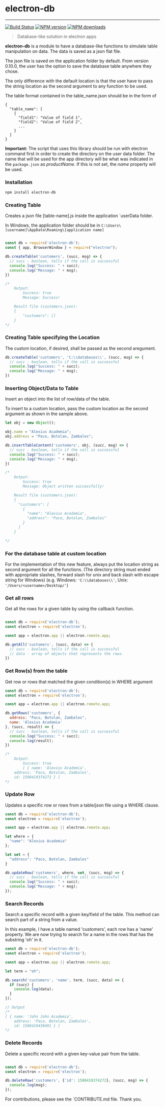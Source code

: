 # electron-db
---
[![Build Status](https://travis-ci.org/alexiusacademia/electron-db.svg?branch=master)](https://travis-ci.org/alexiusacademia/electron-db)
[![NPM version](https://img.shields.io/npm/v/electron-db.svg)](https://npmjs.org/package/electron-db "View this project on NPM")
[![NPM downloads](https://img.shields.io/npm/dm/electron-db.svg)](https://npmjs.org/package/electron-db "View this project on NPM")
> Database-like solution in electron apps

**electron-db** is a module to have a database-like functions to simulate table manipulation on data. The data is saved as a json flat file.

The json file is saved on the application folder by default. From version 0.10.0, the user has the option to save the database table anywhere they chose.

The only difference with the default location is that the user have to pass the string location as the second argument to any function to be used.

The table format contained in the table_name.json should be in the form of
```
{
  "table_name": [
    {
      "field1": "Value of field 1",
      "field2": "Value of field 2",
      ...
    }
  ]
}
```

**Important:** The script that uses this library should be run with electron command first in order to create the directory on the user data folder. The name that will be used for the app directory will be what was indicated in the `package.json` as <em>productName</em>. If this is not set, the <em>name</em> property will be used.

### **Installation**


```javascript
npm install electron-db
```

### **Creating Table**
Creates a json file [table-name].js inside the application `userData folder.

In Windows, the application folder should be in `C:\Users\[username]\AppData\Roaming\[application name]`

```javascript

const db = require('electron-db');
const { app, BrowserWindow } = require("electron");

db.createTable('customers', (succ, msg) => {
  // succ - boolean, tells if the call is successful
  console.log("Success: " + succ);
  console.log("Message: " + msg);
})

/*
	Output:
    	Success: true
        Message: Success!

	Result file (customers.json):
    {
    	"customers": []
    }
*/
```

### **Creating Table specifying the Location**
The custom location, if desired, shall be passed as the second aregument.
```javascript
db.createTable('customers', 'C:\\databases\\', (succ, msg) => {
  // succ - boolean, tells if the call is successful
  console.log("Success: " + succ);
  console.log("Message: " + msg);
})
```

### **Inserting Object/Data to Table**
Insert an object into the list of row/data of the table.

To insert to a custom location, pass the custom location as the second argument
as shown in the sample above.

```javascript
let obj = new Object();

obj.name = "Alexius Academia";
obj.address = "Paco, Botolan, Zambales";

db.insertTableContent('customers', obj, (succ, msg) => {
  // succ - boolean, tells if the call is successful
  console.log("Success: " + succ);
  console.log("Message: " + msg);
})

/*
	Output:
    	Success: true
        Message: Object written successfully!

    Result file (customers.json):
    {
      "customers": [
        {
          "name": "Alexius Academia",
          "address": "Paco, Botolan, Zambales"
        }
      ]
    }

*/
```

### For the database table at custom location
For the implementation of this new feature, always put the location string as second argument for all the functions. (The directory string must ended with appropriate slashes, forward slash for unix and back slash with escape string for Windows) (e.g. Windows: ```'C:\\databases\\'```, Unix: ```'/Users/<username>/Desktop/'```)

<!--
### **Inserting Multiple Objects/Data to Table**
Insert multiple objects into the list of row/data of the table.

```javascript
const db = require('electron-db');

const arr = ['product_1', 'product_2', 'product_3', 'product_4', 'product_5'];

const m = arr.map((product, id) => {
  const obj = {}
  obj.image_name = product;
  obj.index = id;

  return obj;
});

db.insertTableContents('records', m, (isSuccess, message) => {
  console.log(isSuccess);
  console.log(message);
});

/*
	Output:
    	true
      Object written successfully!
      true
      Object written successfully!
      true
      Object written successfully!
      true
      Object written successfully!
      true
      Object written successfully!
*/
```
-->
### **Get all rows**
Get all the rows for a given table by using the callback function.
```javascript

const db = require('electron-db');
const electron = require('electron');

const app = electron.app || electron.remote.app;

db.getAll('customers', (succ, data) => {
  // succ - boolean, tells if the call is successful
  // data - array of objects that represents the rows.
})
```
### **Get Row(s) from the table**
Get row or rows that matched the given condition(s) in WHERE argument

```javascript
const db = require('electron-db');
const electron = require('electron');

const app = electron.app || electron.remote.app;

db.getRows('customers', {
  address: "Paco, Botolan, Zambales",
  name: 'Alexius Academia'
}, (succ, result) => {
  // succ - boolean, tells if the call is successful
  console.log("Success: " + succ);
  console.log(result);
})

/*
	Output:
    	Success: true
        [ { name: 'Alexius Academia',
    address: 'Paco, Botolan, Zambales',
    id: 1508419374272 } ]
*/
```

### **Update Row**
Updates a specific row or rows from a table/json file using a WHERE clause.

```javascript
const db = require('electron-db');
const electron = require('electron');

const app = electron.app || electron.remote.app;

let where = {
  "name": "Alexius Academia"
};

let set = {
  "address": "Paco, Botolan, Zambales"
}

db.updateRow('customers', where, set, (succ, msg) => {
  // succ - boolean, tells if the call is successful
  console.log("Success: " + succ);
  console.log("Message: " + msg);
});
```

### **Search Records**
Search a specific record with a given key/field of the table. This method can search part of a string from a value.

In this example, I have a table named 'customers', each row has a 'name' property. We are now trying to search for a name in the rows that has the substring 'oh' in it.

```javascript
const db = require('electron-db');
const electron = require('electron');

const app = electron.app || electron.remote.app;

let term = "oh";

db.search('customers', 'name', term, (succ, data) => {
  if (succ) {
    console.log(data);
  }
});

// Output
/*
[ { name: 'John John Academia',
    address: 'Paco, Botolan, Zambales',
    id: 1508419430491 } ]
*/
```

### **Delete Records**
Delete a specific record with a given key-value pair from the table.

```javascript

const db = require('electron-db');
const electron = require('electron');

db.deleteRow('customers', {'id': 1508419374272}, (succ, msg) => {
  console.log(msg);
});

```

For contributions, please see the `CONTRIBUTE.md file. Thank you.
